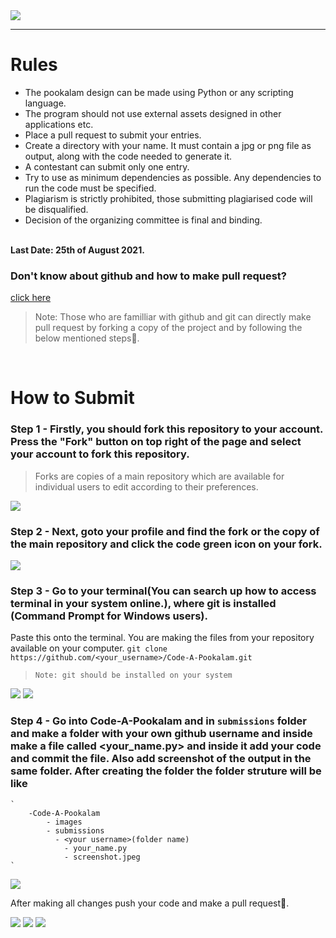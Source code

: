 <div>
    <img src='https://raw.githubusercontent.com/ajceieee/Code-A-Pookalam/main/images/code.jpeg' >
</div>


---

# Rules

* The pookalam design can be made using Python or any scripting language. 
* The program should not use external assets designed in other applications etc.
* Place a pull request to submit your entries.
* Create a directory with your name. It must contain a jpg or png file as output, along with the code needed to generate it.
* A contestant can submit only one entry.
* Try to use as minimum dependencies as possible. Any dependencies to run the code must be specified.
* Plagiarism is strictly prohibited, those submitting plagiarised code will be disqualified.
* Decision of the organizing committee is final and binding.

<br>
<strong>Last Date: 25th of August 2021.</strong>

<br>

### Don't know about github and how to make pull request?
[click here](https://github.com/FossMec/Practice-Git#github)


> Note: Those who are familliar with github and git can directly
> make pull request by forking a copy of the project and by following the 
> below mentioned steps💪.

<br>

# How to Submit 

### Step 1 - Firstly, you should fork this repository to your account. Press the "Fork" button on top right of the page and select your account to fork this repository.

> Forks are copies of a main repository which are available for individual users to edit according to their preferences.

<img src ='https://raw.githubusercontent.com/ajceieee/Code-A-Pookalam/main/images/fork.png'>

<br>

### Step 2 - Next, goto your profile and find the fork or the copy of the main repository and click the code green icon on your fork.

<img src ='https://raw.githubusercontent.com/ajceieee/Code-A-Pookalam/main/images/fork-copy.png'>

<br>

### Step 3 - Go to your terminal(You can search up how to access terminal in your system online.), where git is installed (Command Prompt for Windows users).

Paste this onto the terminal. You are making the files from your repository available on your computer.
`git clone https://github.com/<your_username>/Code-A-Pookalam.git`

> `Note: git should be installed on your system`

<img src ='https://raw.githubusercontent.com/ajceieee/Code-A-Pookalam/main/images/clone.png'>


<img src ='https://raw.githubusercontent.com/ajceieee/Code-A-Pookalam/main/images/clone-terminal.png'>

<br>

### Step 4 -  Go into Code-A-Pookalam and in  `submissions` folder and make a folder with your own github username and inside make a file called <your_name.py> and inside it add your code and commit the file. Also add screenshot of the output in the same folder. After creating the folder the folder struture will be like
    `
        -Code-A-Pookalam
            - images
            - submissions
              - <your username>(folder name)
                - your_name.py
                - screenshot.jpeg
    `

<img src ='https://raw.githubusercontent.com/ajceieee/Code-A-Pookalam/main/images/folder.png'>

After making all changes push your code and make a pull request🤗.

<img src ='https://raw.githubusercontent.com/ajceieee/Code-A-Pookalam/main/images/pull-request.png'>

<img src ='https://raw.githubusercontent.com/ajceieee/Code-A-Pookalam/main/images/createpr.png'>

<img src ='https://raw.githubusercontent.com/ajceieee/Code-A-Pookalam/main/images/submitpr.png'>


